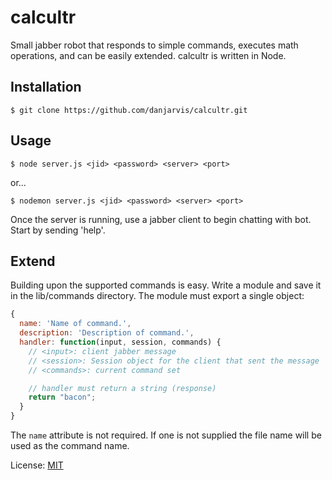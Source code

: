 calcultr
========

Small jabber robot that responds to simple commands, executes math operations, and can be easily extended. calcultr is written in Node.


Installation
------------

`$ git clone https://github.com/danjarvis/calcultr.git`

Usage
-----

`$ node server.js <jid> <password> <server> <port>`

or...

`$ nodemon server.js <jid> <password> <server> <port>`

Once the server is running, use a jabber client to begin chatting with bot. Start by sending 'help'.

Extend
------

Building upon the supported commands is easy. Write a module and save it in the lib/commands directory. The module must export a single object:

```javascript
{
  name: 'Name of command.',
  description: 'Description of command.',
  handler: function(input, session, commands) {
    // <input>: client jabber message
    // <session>: Session object for the client that sent the message
    // <commands>: current command set

    // handler must return a string (response)
    return "bacon";
  }
}
```

The `name` attribute is not required. If one is not supplied the file name will be used as the command name.

License: [MIT](http://danjarvis.mit-license.org)